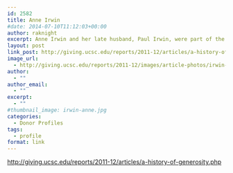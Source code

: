 ```yaml
---
id: 2582
title: Anne Irwin
#date: 2014-07-10T11:12:03+00:00
author: raknight
excerpt: Anne Irwin and her late husband, Paul Irwin, were part of the original fundraising board for the Seymour Marine Discovery Center.
layout: post
link_post: http://giving.ucsc.edu/reports/2011-12/articles/a-history-of-generosity.php
image_url:
  - http://giving.ucsc.edu/reports/2011-12/images/article-photos/irwin-anne.jpg
author:
  - ""
author_email:
  - ""
excerpt:
  - ""
#thumbnail_image: irwin-anne.jpg
categories:
  - Donor Profiles
tags:
  - profile
format: link
---
```

http://giving.ucsc.edu/reports/2011-12/articles/a-history-of-generosity.php